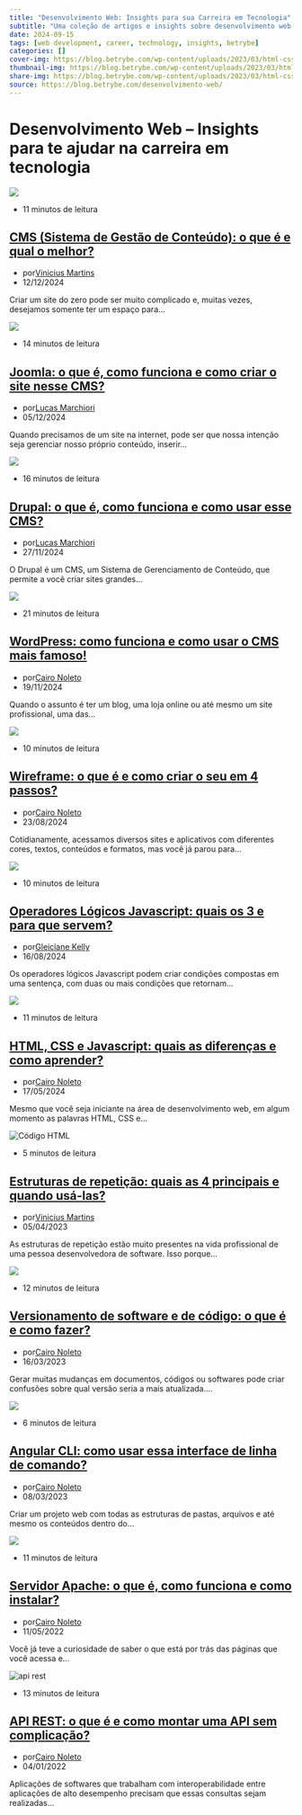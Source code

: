 ```yaml
---
title: "Desenvolvimento Web: Insights para sua Carreira em Tecnologia"
subtitle: "Uma coleção de artigos e insights sobre desenvolvimento web para impulsionar sua carreira."
date: 2024-09-15
tags: [web development, career, technology, insights, betrybe]
categories: []
cover-img: https://blog.betrybe.com/wp-content/uploads/2023/03/html-css-javascript-2803409085.jpeg
thumbnail-img: https://blog.betrybe.com/wp-content/uploads/2023/03/html-css-javascript-2803409085.jpeg
share-img: https://blog.betrybe.com/wp-content/uploads/2023/03/html-css-javascript-2803409085.jpeg
source: https://blog.betrybe.com/desenvolvimento-web/
---
```

# Desenvolvimento Web – Insights para te ajudar na carreira em tecnologia


![](https://blog.betrybe.com/wp-content/uploads/2023/01/Captura-de-tela-de-2023-01-24-17-27-52-380x220.png)



*   11 minutos de leitura



[CMS (Sistema de Gestão de Conteúdo): o que é e qual o melhor?](https://blog.betrybe.com/desenvolvimento-web/cms-sistema-de-gestao-de-conteudo/)
------------------------------------------------------------------------------------------------------------------------------------------------

*   por[Vinicius Martins](https://blog.betrybe.com/author/vinicius-martins/ "View all posts by Vinicius Martins")
*   12/12/2024

Criar um site do zero pode ser muito complicado e, muitas vezes, desejamos somente ter um espaço para…



![](https://blog.betrybe.com/wp-content/uploads/2023/01/Joomla-Logo-380x220.png)



*   14 minutos de leitura


[Joomla: o que é, como funciona e como criar o site nesse CMS?](https://blog.betrybe.com/desenvolvimento-web/joomla/)
---------------------------------------------------------------------------------------------------------------------

*   por[Lucas Marchiori](https://blog.betrybe.com/author/lucas-marchiori/ "View all posts by Lucas Marchiori")
*   05/12/2024

Quando precisamos de um site na internet, pode ser que nossa intenção seja gerenciar nosso próprio conteúdo, inserir…



![](https://blog.betrybe.com/wp-content/uploads/2023/01/image-72-380x220.png)



*   16 minutos de leitura



[Drupal: o que é, como funciona e como usar esse CMS?](https://blog.betrybe.com/desenvolvimento-web/drupal/)
------------------------------------------------------------------------------------------------------------

*   por[Lucas Marchiori](https://blog.betrybe.com/author/lucas-marchiori/ "View all posts by Lucas Marchiori")
*   27/11/2024

O Drupal é um CMS, um Sistema de Gerenciamento de Conteúdo, que permite a você criar sites grandes…



![](https://blog.betrybe.com/wp-content/uploads/2023/01/WordPress-Simbolo-1109081628-380x220.jpeg)



*   21 minutos de leitura


[WordPress: como funciona e como usar o CMS mais famoso!](https://blog.betrybe.com/desenvolvimento-web/wordpress/)
------------------------------------------------------------------------------------------------------------------

*   por[Cairo Noleto](https://blog.betrybe.com/author/cairo-noleto/ "View all posts by Cairo Noleto")
*   19/11/2024

Quando o assunto é ter um blog, uma loja online ou até mesmo um site profissional, uma das…



![](https://blog.betrybe.com/wp-content/uploads/2022/12/image-104-380x220.png)



*   10 minutos de leitura


[Wireframe: o que é e como criar o seu em 4 passos?](https://blog.betrybe.com/desenvolvimento-web/o-que-e-wireframe/)
---------------------------------------------------------------------------------------------------------------------

*   por[Cairo Noleto](https://blog.betrybe.com/author/cairo-noleto/ "View all posts by Cairo Noleto")
*   23/08/2024

Cotidianamente, acessamos diversos sites e aplicativos com diferentes cores, textos, conteúdos e formatos, mas você já parou para…



![](https://blog.betrybe.com/wp-content/uploads/2022/11/operadores-logicos-380x220.jpg)



*   10 minutos de leitura


[Operadores Lógicos Javascript: quais os 3 e para que servem?](https://blog.betrybe.com/desenvolvimento-web/operadores-logicos-javascript/)
-------------------------------------------------------------------------------------------------------------------------------------------

*   por[Gleiciane Kelly](https://blog.betrybe.com/author/gleiciane-kelly/ "View all posts by Gleiciane Kelly")
*   16/08/2024

Os operadores lógicos Javascript podem criar condições compostas em uma sentença, com duas ou mais condições que retornam…



![](https://blog.betrybe.com/wp-content/uploads/2023/03/html-css-javascript-2803409085-380x220.jpeg)



*   11 minutos de leitura


[HTML, CSS e Javascript: quais as diferenças e como aprender?](https://blog.betrybe.com/desenvolvimento-web/html-css-e-javascript/)
-----------------------------------------------------------------------------------------------------------------------------------

*   por[Cairo Noleto](https://blog.betrybe.com/author/cairo-noleto/ "View all posts by Cairo Noleto")
*   17/05/2024

Mesmo que você seja iniciante na área de desenvolvimento web, em algum momento as palavras HTML, CSS e…



![Código HTML](https://blog.betrybe.com/wp-content/uploads/2020/03/code-coder-coding-computer-380x220.jpg)



*   5 minutos de leitura


[Estruturas de repetição: quais as 4 principais e quando usá-las?](https://blog.betrybe.com/desenvolvimento-web/estruturas-de-repeticao/)
-----------------------------------------------------------------------------------------------------------------------------------------

*   por[Vinicius Martins](https://blog.betrybe.com/author/vinicius-martins/ "View all posts by Vinicius Martins")
*   05/04/2023

As estruturas de repetição estão muito presentes na vida profissional de uma pessoa desenvolvedora de software. Isso porque…



![](https://blog.betrybe.com/wp-content/uploads/2022/11/versionamento-1-380x220.jpg)



*   12 minutos de leitura

[Versionamento de software e de código: o que é e como fazer?](https://blog.betrybe.com/desenvolvimento-web/versionamento-software-codigo/)
-------------------------------------------------------------------------------------------------------------------------------------------

*   por[Cairo Noleto](https://blog.betrybe.com/author/cairo-noleto/ "View all posts by Cairo Noleto")
*   16/03/2023

Gerar muitas mudanças em documentos, códigos ou softwares pode criar confusões sobre qual versão seria a mais atualizada.…



![](https://blog.betrybe.com/wp-content/uploads/2022/11/angular-cli-380x220.jpg)



*   6 minutos de leitura


[Angular CLI: como usar essa interface de linha de comando?](https://blog.betrybe.com/desenvolvimento-web/angular-cli/)
-----------------------------------------------------------------------------------------------------------------------

*   por[Cairo Noleto](https://blog.betrybe.com/author/cairo-noleto/ "View all posts by Cairo Noleto")
*   08/03/2023

Criar um projeto web com todas as estruturas de pastas, arquivos e até mesmo os conteúdos dentro do…


![](https://blog.betrybe.com/wp-content/uploads/2022/03/apache-380x220.jpg)



*   11 minutos de leitura


[Servidor Apache: o que é, como funciona e como instalar?](https://blog.betrybe.com/desenvolvimento-web/servidor-apache-o-que-e/)
---------------------------------------------------------------------------------------------------------------------------------

*   por[Cairo Noleto](https://blog.betrybe.com/author/cairo-noleto/ "View all posts by Cairo Noleto")
*   11/05/2022

Você já teve a curiosidade de saber o que está por trás das páginas que você acessa e…



![api rest](https://blog.betrybe.com/wp-content/uploads/2021/12/image4-3-380x220.png)

*   13 minutos de leitura


[API REST: o que é e como montar uma API sem complicação?](https://blog.betrybe.com/desenvolvimento-web/api-rest-tudo-sobre/)
-----------------------------------------------------------------------------------------------------------------------------

*   por[Cairo Noleto](https://blog.betrybe.com/author/cairo-noleto/ "View all posts by Cairo Noleto")
*   04/01/2022

Aplicações de softwares que trabalham com interoperabilidade entre aplicações de alto desempenho precisam que essas consultas sejam realizadas…
